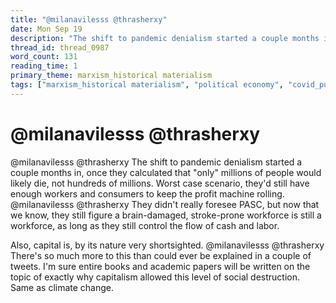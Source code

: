 ```yaml
---
title: "@milanavilesss @thrasherxy"
date: Mon Sep 19
description: "The shift to pandemic denialism started a couple months in, once they calculated that 'only' millions of people would likely die, not hundreds of millions."
thread_id: thread_0987
word_count: 131
reading_time: 1
primary_theme: marxism_historical materialism
tags: ["marxism_historical materialism", "political economy", "covid_public health politics"]
---
```


# @milanavilesss @thrasherxy

@milanavilesss @thrasherxy The shift to pandemic denialism started a couple months in, once they calculated that "only" millions of people would likely die, not hundreds of millions. Worst case scenario, they'd still have enough workers and consumers to keep the profit machine rolling. @milanavilesss @thrasherxy They didn't really foresee PASC, but now that we know, they still figure a brain-damaged, stroke-prone workforce is still a workforce, as long as they still control the flow of cash and labor.

Also, capital is, by its nature very shortsighted. @milanavilesss @thrasherxy There's so much more to this than could ever be explained in a couple of tweets. I'm sure entire books and academic papers will be written on the topic of exactly why capitalism allowed this level of social destruction. Same as climate change.